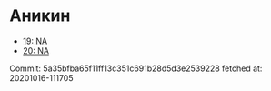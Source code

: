 # Аникин
- [19: NA](19.md)
- [20: NA](20.md)

Commit: 5a35bfba65f11ff13c351c691b28d5d3e2539228
 fetched at: 20201016-111705
